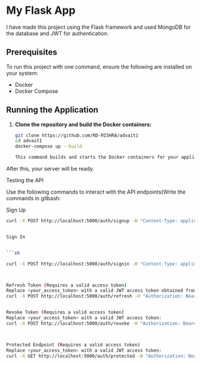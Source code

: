 # My Flask App

I have made this project using the Flask framework and used MongoDB for the database and JWT for authentication.

## Prerequisites

To run this project with one command, ensure the following are installed on your system:
- Docker
- Docker Compose

## Running the Application

1. **Clone the repository and build the Docker containers:**

   ```sh
   git clone https://github.com/RD-MISHRA/advait1
   cd advait1
   docker-compose up --build

   This command builds and starts the Docker containers for your application.

After this, your server will be ready.

Testing the API

Use the following commands to interact with the API endpoints(Write the commands in gitbash:

Sign Up

 ```sh
curl -X POST http://localhost:5000/auth/signup -H "Content-Type: application/json" -d '{"email":"test2323@example.com", "password":"password"}'


Sign In


 ```sh

curl -X POST http://localhost:5000/auth/signin -H "Content-Type: application/json" -d '{"email":"test@example.com", "password":"password"}'.



Refresh Token (Requires a valid access token)
Replace <your_access_token> with a valid JWT access token obtained from the Sign In response:
curl -X POST http://localhost:5000/auth/refresh -H "Authorization: Bearer <your_access_token>"


Revoke Token (Requires a valid access token)
Replace <your_access_token> with a valid JWT access token:
curl -X POST http://localhost:5000/auth/revoke -H "Authorization: Bearer <your_access_token>"



Protected Endpoint (Requires a valid access token)
Replace <your_access_token> with a valid JWT access token:
curl -X GET http://localhost:5000/auth/protected -H "Authorization: Bearer <your_access_token>"

